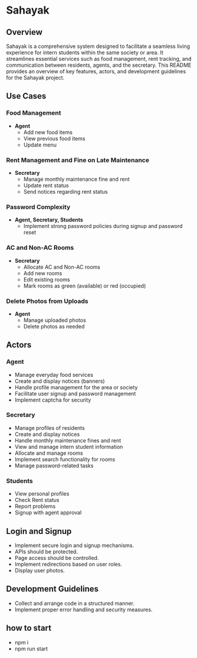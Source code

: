 # Sahayak

## Overview
Sahayak is a comprehensive system designed to facilitate a seamless living experience for intern students within the same society or area. It streamlines essential services such as food management, rent tracking, and communication between residents, agents, and the secretary.
This README provides an overview of key features, actors, and development guidelines for the Sahayak project.

## Use Cases

### Food Management
- **Agent**
  - Add new food items
  - View previous food items
  - Update menu

### Rent Management and Fine on Late Maintenance
- **Secretary**
  - Manage monthly maintenance fine and rent
  - Update rent status
  - Send notices regarding rent status

### Password Complexity
- **Agent, Secretary, Students**
  - Implement strong password policies during signup and password reset

### AC and Non-AC Rooms
- **Secretary**
  - Allocate AC and Non-AC rooms
  - Add new rooms
  - Edit existing rooms
  - Mark rooms as green (available) or red (occupied)

### Delete Photos from Uploads
- **Agent**
  - Manage uploaded photos
  - Delete photos as needed

## Actors

### Agent
- Manage everyday food services
- Create and display notices (banners)
- Handle profile management for the area or society
- Facilitate user signup and password management
- Implement captcha for security

### Secretary
- Manage profiles of residents
- Create and display notices
- Handle monthly maintenance fines and rent
- View and manage intern student information
- Allocate and manage rooms
- Implement search functionality for rooms
- Manage password-related tasks

### Students
- View personal profiles
- Check Rent status
- Report problems
- Signup with agent approval

## Login and Signup

- Implement secure login and signup mechanisms.
- APIs should be protected.
- Page access should be controlled.
- Implement redirections based on user roles.
- Display user photos.


## Development Guidelines
- Collect and arrange code in a structured manner.
- Implement proper error handling and security measures.


## how to start
- npm i
- npm run start
